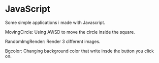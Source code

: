 # JavaScript
Some simple applications i made with Javascript.

MovingCircle: Using AWSD to move the circle inside the square.

RandomImgRender: Render 3 different images. 

Bgcolor: Changing background color that write insde the button you click on.
